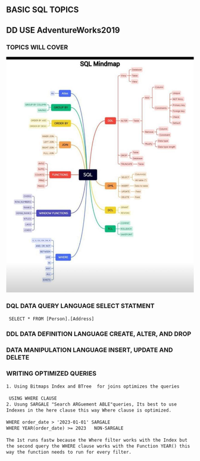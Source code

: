 ## BASIC SQL TOPICS
## DD USE AdventureWorks2019

### TOPICS WILL COVER 


![Banner](img/topic.jpeg)

### DQL DATA QUERY LANGUAGE SELECT STATMENT

```
 SELECT * FROM [Person].[Address]
```

### DDL DATA DEFINITION LANGUAGE CREATE, ALTER, AND DROP

### DATA MANIPULATION LANGUAGE INSERT, UPDATE AND DELETE 


### WRITING OPTIMIZED QUERIES

```
1. Using Bitmaps Index and BTree  for joins optimizes the queries
 
 USING WHERE CLAUSE
2. Usung SARGALE "Search ARGuement ABLE"queries, Its best to use Indexes in the here clause this way Where clause is optimized.

WHERE order_date > '2023-01-01' SARGALE
WHERE YEAR(order_date) >= 2023   NON-SARGALE

The 1st runs fastw because the Where filter works with the Index but the second query the WHERE clause works with the Function YEAR() this way the function needs to run for every filter.



```

